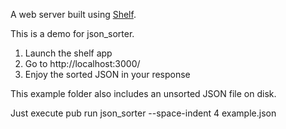 A web server built using [Shelf](https://pub.dev/packages/shelf).

This is a demo for json_sorter.

1. Launch the shelf app
2. Go to http://localhost:3000/
3. Enjoy the sorted JSON in your response

This example folder also includes an unsorted JSON file on disk.

Just execute pub run json_sorter --space-indent 4 example.json

